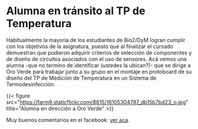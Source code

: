 # Alumna en tránsito al TP de Temperatura


Habitualmente la mayoría de los estudiantes de Bio2/DyM logran cumplir con los
objetivos de la asignatura, puesto que al finalizar el cursado demuestran que
pudieron adquirir criterios de selección de componentes y de diseño de circuitos
asociados con el uso de sensores. Acá vemos una alumna -que no termino de
identificar (ustedes la ubican?)- que se dirige a Oro Verde para trabajar junto
a su grupo en el montaje en protoboard de su diseño del TP de Medición de
Temperatura en un Sistema de Termodesinfección.

{{< figure src="https://farm9.staticflickr.com/8615/16105304787_db15b7bd23_o.jpg" title="Alumna en dirección a Oro Verde" >}}

Muy buenos comentarios en el facebook: [ver
aca](https://www.facebook.com/photo.php?fbid=10204746251152639&set=a.1244263583211.38494.1128026759&type=1&theater).

